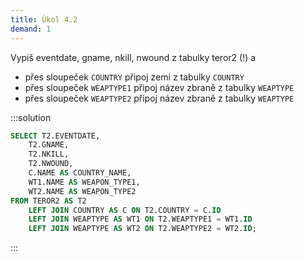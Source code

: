 ```yaml
---
title: Úkol 4.2
demand: 1
---
```


Vypiš eventdate, gname, nkill, nwound z tabulky teror2 (!) a

- přes sloupeček `COUNTRY` připoj zemi z tabulky `COUNTRY`
- přes sloupeček `WEAPTYPE1` připoj název zbraně z tabulky `WEAPTYPE`
- přes sloupeček `WEAPTYPE2` připoj název zbraně z tabulky `WEAPTYPE`

:::solution

```sql
SELECT T2.EVENTDATE,
    T2.GNAME,
    T2.NKILL,
    T2.NWOUND,
    C.NAME AS COUNTRY_NAME,
    WT1.NAME AS WEAPON_TYPE1,
    WT2.NAME AS WEAPON_TYPE2
FROM TEROR2 AS T2
    LEFT JOIN COUNTRY AS C ON T2.COUNTRY = C.ID
    LEFT JOIN WEAPTYPE AS WT1 ON T2.WEAPTYPE1 = WT1.ID
    LEFT JOIN WEAPTYPE AS WT2 ON T2.WEAPTYPE2 = WT2.ID;
```

:::
